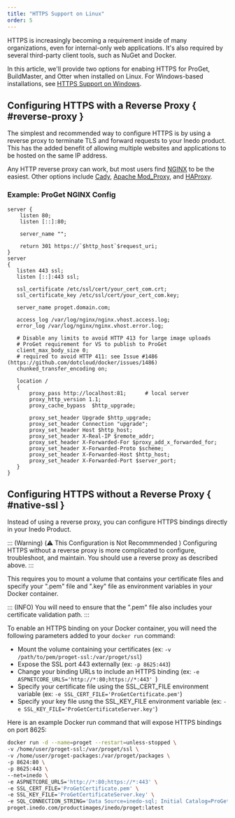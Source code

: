 ```yaml
---
title: "HTTPS Support on Linux"
order: 5
---
```


HTTPS is increasingly becoming a requirement inside of many organizations, even for internal-only web applications. It's also required by several third-party client tools, such as NuGet and Docker.  

In this article, we'll provide two options for enabing HTTPS for ProGet, BuildMaster, and Otter when installed on Linux. For Windows-based installations, see [HTTPS Support on Windows](/docs/installation/windows/web/https-support).

## Configuring HTTPS with a Reverse Proxy { #reverse-proxy }
The simplest and recommended way to configure HTTPS is by using a reverse proxy to terminate TLS and forward requests to your Inedo product. This has the added benefit of allowing multiple websites and applications to be hosted on the same IP address.

Any HTTP reverse proxy can work, but most users find [NGINX](https://docs.nginx.com/nginx/admin-guide/web-server/reverse-proxy/) to be the easiest. Other options include [Cady](https://caddyserver.com/), [Apache Mod_Proxy](https://httpd.apache.org/docs/2.4/mod/mod_proxy.html), and [HAProxy](https://www.haproxy.com/blog/the-four-essential-sections-of-an-haproxy-configuration/).

### Example: ProGet NGINX Config

```
server {
	listen 80;
	listen [::]:80;

	server_name "";

	return 301 https://`$http_host`$request_uri;
}
server
{
   listen 443 ssl;
   listen [::]:443 ssl;

   ssl_certificate /etc/ssl/cert/your_cert_com.crt;
   ssl_certificate_key /etc/ssl/cert/your_cert_com.key;

   server_name proget.domain.com;

   access_log /var/log/nginx/nginx.vhost.access.log;
   error_log /var/log/nginx/nginx.vhost.error.log;

   # Disable any limits to avoid HTTP 413 for large image uploads
   # ProGet requirement for VS to publish to ProGet 
   client_max_body_size 0;
   # required to avoid HTTP 411: see Issue #1486 (https://github.com/dotcloud/docker/issues/1486)
   chunked_transfer_encoding on;

   location /
   {
       proxy_pass http://localhost:81;		# local server
       proxy_http_version 1.1;
       proxy_cache_bypass  $http_upgrade;

       proxy_set_header Upgrade $http_upgrade;
       proxy_set_header Connection "upgrade";
       proxy_set_header Host $http_host;
       proxy_set_header X-Real-IP $remote_addr;
       proxy_set_header X-Forwarded-For $proxy_add_x_forwarded_for;
       proxy_set_header X-Forwarded-Proto $scheme;
       proxy_set_header X-Forwarded-Host $http_host;
       proxy_set_header X-Forwarded-Port $server_port;
   }
}
```

## Configuring HTTPS without a Reverse Proxy  { #native-ssl }
Instead of using a reverse proxy, you can configure HTTPS bindings directly in your Inedo Product. 

::: (Warning) (⚠️ This Configuration is Not Recommmended )
Configuring HTTPS without a reverse proxy is more complicated to configure, troubleshoot, and maintain. You should use a reverse proxy as described above.
:::

This requires you to mount a volume that contains your certificate files and specify your ".pem" file and ".key" file as environment variables in your Docker container. 

::: (INFO)
You will need to ensure that the ".pem" file also includes your certificate validation path.
:::

To enable an HTTPS binding on your Docker container, you will need the following parameters added to your `docker run` command:
- Mount the volume containing your certificates (ex: `-v /path/to/pem/proget-ssl:/var/proget/ssl`)
- Expose the SSL port 443 externally (ex: `-p 8625:443`)
- Change your binding URLs to include an HTTPS binding (ex: `-e ASPNETCORE_URLS='http://*:80;https://*:443' `)
- Specify your certificate file using the SSL_CERT_FILE environment variable  (ex: `-e SSL_CERT_FILE='ProGetCertificate.pem'`)
- Specify your key file usng the SSL_KEY_FILE environment variable (ex: `-e SSL_KEY_FILE='ProGetCertificateServer.key'`)

Here is an example Docker run command that will expose HTTPS bindings on port 8625:
```bash
docker run -d --name=proget --restart=unless-stopped \
-v /home/user/proget-ssl:/var/proget/ssl \
-v /home/user/proget-packages:/var/proget/packages \
-p 8624:80 \
-p 8625:443 \
--net=inedo \
-e ASPNETCORE_URLS='http://*:80;https://*:443' \
-e SSL_CERT_FILE='ProGetCertificate.pem' \
-e SSL_KEY_FILE='ProGetCertificateServer.key' \
-e SQL_CONNECTION_STRING='Data Source=inedo-sql; Initial Catalog=ProGet; User ID=sa; Password=«YourStrong!Passw0rd»' \
proget.inedo.com/productimages/inedo/proget:latest
```
